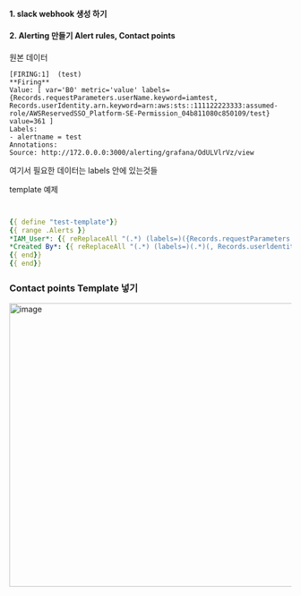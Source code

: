 #### 1. slack webhook 생성 하기


#### 2. Alerting 만들기 Alert rules, Contact points

원본 데이터

```
[FIRING:1]  (test)
**Firing**
Value: [ var='B0' metric='value' labels={Records.requestParameters.userName.keyword=iamtest, Records.userIdentity.arn.keyword=arn:aws:sts::111122223333:assumed-role/AWSReservedSSO_Platform-SE-Permission_04b811080c850109/test} value=361 ]
Labels:
- alertname = test
Annotations:
Source: http://172.0.0.0:3000/alerting/grafana/OdULVlrVz/view
```

여기서 필요한 데이터는 labels 안에 있는것들


template 예제
```yaml


{{ define "test-template"}}
{{ range .Alerts }}
*IAM_User*: {{ reReplaceAll "(.*) (labels=)({Records.requestParameters.userName.keyword=)(.*)(,)(.*)(}) (.*)" "$4" .ValueString}}
*Created By*: {{ reReplaceAll "(.*) (labels=)(.*)(, Records.userldentity.arn.keyword=)(.*)(}) (*)" "$5" ValueString}}
{{ end}}
{{ end}}

```

### Contact points Template 넣기

<img width="507" alt="image" src="https://github.com/sm55555/Grafana/assets/38831314/bdcbfdab-0f6d-44cb-9471-e11f2853ea88">



